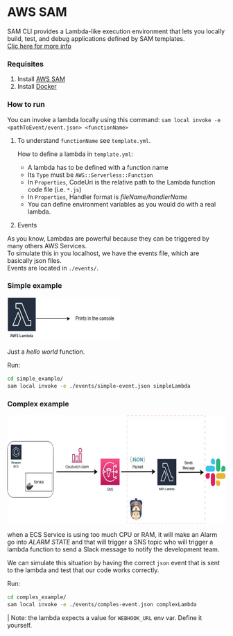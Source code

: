 # AWS SAM

SAM CLI provides a Lambda-like execution environment that lets you locally build, test, and debug applications defined by SAM templates.<br>
[Clic here for more info](https://aws.amazon.com/serverless/sam/)

### Requisites

1. Install [AWS SAM](https://docs.aws.amazon.com/serverless-application-model/latest/developerguide/serverless-sam-cli-install.html)
2. Install [Docker](https://docs.docker.com/get-docker/)

### How to run

You can invoke a lambda locally using this command:
    `sam local invoke -e <pathToEvent/event.json> <functionName>`

1. To understand `functionName` see `template.yml`.

    How to define a lambda in `template.yml`: 
    - A lambda has to be defined with a function name
    - Its `Type` must be `AWS::Serverless::Function`
    - In `Properties`, CodeUri is the relative path to the Lambda function code file (i.e. `*.js`)
    - In `Properties`, Handler format is _fileName/handlerName_
    - You can define environment variables as you would do with a real lambda.

2. Events

As you know, Lambdas are powerful because they can be triggered by many others AWS Services.<br>
To simulate this in you localhost, we have the events file, which are basically json files.<br>
Events are located in `./events/`.

### Simple example

<img src="./simple_example/sam_simple.jpg" width="260" height="100" alt="diagram">

Just a _hello world_ function.

Run:

```sh
cd simple_example/
sam local invoke -e ./events/simple-event.json simpleLambda
```

### Complex example

<img src="./complex_example/sam_complex.jpg" width="600" height="250" alt="diagram">

when a ECS Service is using too much CPU or RAM, it will make an Alarm go into _ALARM STATE_ and that will trigger a SNS topic who will trigger a lambda function to send a Slack message to notify the development team.

We can simulate this situation by having the correct `json` event that is sent to the lambda and test that our code works correctly.

Run:
```sh
cd comples_example/
sam local invoke -e ./events/comples-event.json complexLambda
```

| Note: the lambda expects a value for `WEBHOOK_URL` env var. Define it yourself.